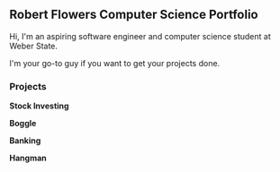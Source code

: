 ## Robert Flowers Computer Science Portfolio
Hi, I'm an aspiring software engineer and computer science student at Weber State.

I'm your go-to guy if you want to get your projects done.

### Projects
**Stock Investing**

**Boggle**

**Banking**

**Hangman**

